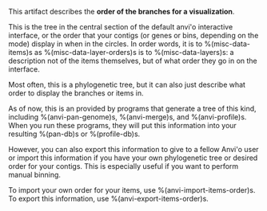 This artifact describes the **order of the branches for a visualization**.

This is the tree in the central section of the default anvi'o interactive interface, or the order that your contigs (or genes or bins, depending on the mode) display in when in the circles. In order words, it is to %(misc-data-items)s as %(misc-data-layer-orders)s is to %(misc-data-layers)s: a description not of the items themselves, but of what order they go in on the interface. 

Most often, this is a phylogenetic tree, but it can also just describe what order to display the branches or items in. 

As of now, this is an provided by programs that generate a tree of this kind, including %(anvi-pan-genome)s, %(anvi-merge)s, and %(anvi-profile)s. When you run these programs, they will put this information into your resulting %(pan-db)s or %(profile-db)s. 

However, you can also export this information to give to a fellow Anvi'o user or import this information if you have your own phylogenetic tree or desired order for your contigs. This is especially useful if you want to perform manual binning. 

To import your own order for your items, use %(anvi-import-items-order)s. To export this information, use %(anvi-export-items-order)s. 


